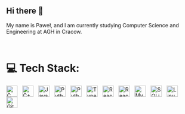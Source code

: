 ## Hi there 👋
My name is Paweł, and I am currently studying Computer Science and Engineering at AGH in Cracow.

<br/>

# 💻 Tech Stack:

<img align="left" alt="C" width="30px" src="https://cdn.jsdelivr.net/gh/devicons/devicon@latest/icons/c/c-original.svg" style="padding-right:10px;" />
<img align="left" alt="C++" width="30px" src="https://cdn.jsdelivr.net/gh/devicons/devicon@latest/icons/cplusplus/cplusplus-original.svg" style="padding-right:10px;" />
<img align="left" alt="Java" width="30px" src="https://cdn.jsdelivr.net/gh/devicons/devicon@latest/icons/java/java-original.svg" style="padding-right:10px;" />
<img align="left" alt="Python" width="30px" src="https://cdn.jsdelivr.net/gh/devicons/devicon@latest/icons/python/python-original.svg" style="padding-right:10px;" />
<img align="left" alt="Python" width="30px" src="https://cdn.jsdelivr.net/gh/devicons/devicon@latest/icons/r/r-plain.svg" style="padding-right:10px;" />
<img align="left" alt="TypeScript" width="30px" src="https://cdn.jsdelivr.net/gh/devicons/devicon@latest/icons/typescript/typescript-original.svg" style="padding-right:10px;" />
<img align="left" alt="React" width="30px" src="https://cdn.jsdelivr.net/gh/devicons/devicon@latest/icons/react/react-original.svg" style="padding-right:10px;" />
<img align="left" alt="React" width="30px" src="https://cdn.jsdelivr.net/gh/devicons/devicon@latest/icons/azuresqldatabase/azuresqldatabase-original.svg" style="padding-right:10px;" />
<img align="left" alt="MySQL" width="30px" src="https://cdn.jsdelivr.net/gh/devicons/devicon@latest/icons/mysql/mysql-original.svg" style="padding-right:10px;" />
<img align="left" alt="SQLite" width="30px" src="https://cdn.jsdelivr.net/gh/devicons/devicon@latest/icons/sqlite/sqlite-original.svg" style="padding-right:10px;" />
<img align="left" alt="Linux" width="30px" src="https://cdn.jsdelivr.net/gh/devicons/devicon@latest/icons/linux/linux-original.svg" style="padding-right:10px;" />
<img align="left" alt="Git" width="30px" src="https://cdn.jsdelivr.net/gh/devicons/devicon@latest/icons/git/git-original.svg" style="padding-right:10px;" />
